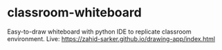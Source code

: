 # classroom-whiteboard
Easy-to-draw whiteboard with python IDE to replicate classroom environment.
Live: https://zahid-sarker.github.io/drawing-app/index.html
